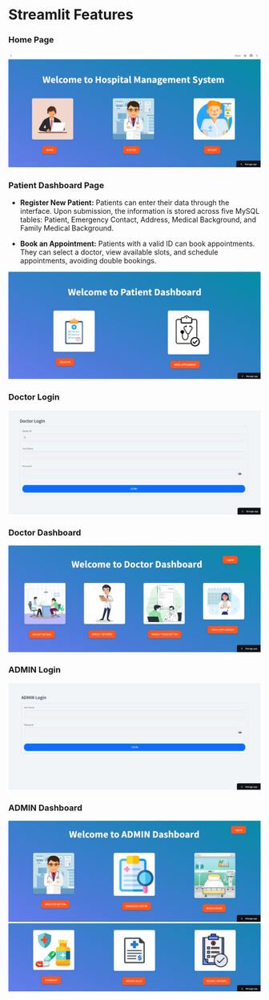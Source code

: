 # Streamlit Features

### **Home Page**


  ![App Screenshot](https://github.com/Komalsai234/Hospital-Management-System/blob/dcded4475dd7cff1c0e7879e110ec597256a164f/Screenshots/Home.png)
  
### **Patient Dashboard Page**

  - **Register New Patient:** Patients can enter their data through the interface. Upon submission, the information is stored across five MySQL tables: Patient,  Emergency Contact, Address, Medical Background, and Family Medical Background.

  - **Book an Appointment:** Patients with a valid ID can book appointments. They can select a doctor, view available slots, and schedule appointments, avoiding double bookings.
    


   ![App Screenshot](https://github.com/Komalsai234/Hospital-Management-System/blob/436d40356a81e9dd34f85f1feaaa56c7b57e5b60/Screenshots/Patient.png)

### **Doctor Login**


  ![App Screenshot](https://github.com/Komalsai234/Hospital-Management-System/blob/633682ebb91536d26b8a009214a87362dc55acfc/Screenshots/Doctor%20Login.png)

### **Doctor Dashboard**


  ![App Screenshot](https://github.com/Komalsai234/Hospital-Management-System/blob/633682ebb91536d26b8a009214a87362dc55acfc/Screenshots/Doctor.png)

### **ADMIN Login**


  ![App Screenshot](https://github.com/Komalsai234/Hospital-Management-System/blob/633682ebb91536d26b8a009214a87362dc55acfc/Screenshots/Admin%20Login.png)


### **ADMIN Dashboard**


  ![App Screenshot](https://github.com/Komalsai234/Hospital-Management-System/blob/633682ebb91536d26b8a009214a87362dc55acfc/Screenshots/Admin-1.png)
  ![App Screenshot](https://github.com/Komalsai234/Hospital-Management-System/blob/633682ebb91536d26b8a009214a87362dc55acfc/Screenshots/Admin-2.png)
